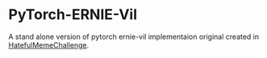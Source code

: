 # PyTorch-ERNIE-Vil
A stand alone version of pytorch ernie-vil implementaion original created in [HatefulMemeChallenge](https://github.com/HimariO/HatefulMemesChallenge).

